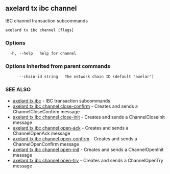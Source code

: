 ## axelard tx ibc channel

IBC channel transaction subcommands

```
axelard tx ibc channel [flags]
```

### Options

```
  -h, --help   help for channel
```

### Options inherited from parent commands

```
      --chain-id string   The network chain ID (default "axelar")
```

### SEE ALSO

- [axelard tx ibc](axelard_tx_ibc.md)	 - IBC transaction subcommands
- [axelard tx ibc channel close-confirm](axelard_tx_ibc_channel_close-confirm.md)	 - Creates and sends a ChannelCloseConfirm message
- [axelard tx ibc channel close-init](axelard_tx_ibc_channel_close-init.md)	 - Creates and sends a ChannelCloseInit message
- [axelard tx ibc channel open-ack](axelard_tx_ibc_channel_open-ack.md)	 - Creates and sends a ChannelOpenAck message
- [axelard tx ibc channel open-confirm](axelard_tx_ibc_channel_open-confirm.md)	 - Creates and sends a ChannelOpenConfirm message
- [axelard tx ibc channel open-init](axelard_tx_ibc_channel_open-init.md)	 - Creates and sends a ChannelOpenInit message
- [axelard tx ibc channel open-try](axelard_tx_ibc_channel_open-try.md)	 - Creates and sends a ChannelOpenTry message
